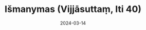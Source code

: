 ---
layout: page
title: 'Išmanymas  (Vijjāsuttaṃ, Iti 40)'
category: bylota
index: 
sortIndex: 40
suttacentral: iti40

date: 2024-03-14
tags: 
---